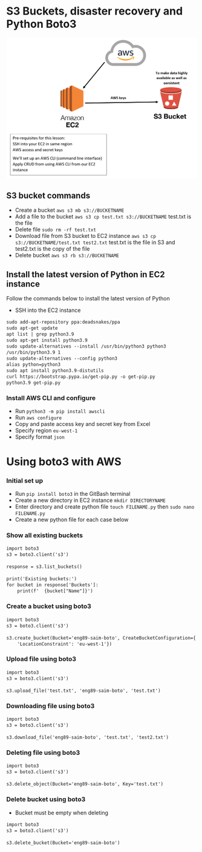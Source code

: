 # S3 Buckets, disaster recovery and Python Boto3
![img.png](img.png)
## S3 bucket commands
- Create a bucket `aws s3 mb s3://BUCKETNAME`
- Add a file to the bucket `aws s3 cp test.txt s3://BUCKETNAME` test.txt is the file
- Delete file `sudo rm -rf test.txt`
- Download file from S3 bucket to EC2 instance `aws s3 cp s3://BUCKETNAME/test.txt test2.txt` test.txt is the file in S3 and test2.txt is the copy of the file
- Delete bucket `aws s3 rb s3://BUCKETNAME`
## Install the latest version of Python in EC2 instance
Follow the commands below to install the latest version of Python
- SSH into the EC2 instance
```
sudo add-apt-repository ppa:deadsnakes/ppa
sudo apt-get update
apt list | grep python3.9
sudo apt-get install python3.9
sudo update-alternatives --install /usr/bin/python3 python3 /usr/bin/python3.9 1
sudo update-alternatives --config python3
alias python=python3
sudo apt install python3.9-distutils
curl https://bootstrap.pypa.io/get-pip.py -o get-pip.py
python3.9 get-pip.py
```
### Install AWS CLI and configure
- Run `python3 -m pip install awscli`
- Run `aws configure`  
- Copy and paste access key and secret key from Excel
- Specify region `eu-west-1`
- Specify format `json`

# Using boto3 with AWS
### Initial set up
- Run `pip install boto3` in the GitBash terminal
- Create a new directory in EC2 instance `mkdir DIRECTORYNAME`
- Enter directory and create python file `touch FILENAME.py` then `sudo nano FILENAME.py`
- Create a new python file for each case below

### Show all existing buckets 
````
import boto3
s3 = boto3.client('s3')

response = s3.list_buckets()

print('Existing buckets:')
for bucket in response['Buckets']:
    print(f'  {bucket["Name"]}')
````
### Create a bucket using boto3
````
import boto3
s3 = boto3.client('s3')

s3.create_bucket(Bucket='eng89-saim-boto', CreateBucketConfiguration={
    'LocationConstraint': 'eu-west-1'})
````
### Upload file using boto3
````
import boto3
s3 = boto3.client('s3')

s3.upload_file('test.txt', 'eng89-saim-boto', 'test.txt')
````
### Downloading file using boto3
````
import boto3
s3 = boto3.client('s3')

s3.download_file('eng89-saim-boto', 'test.txt', 'test2.txt')
````
### Deleting file using boto3
````
import boto3
s3 = boto3.client('s3')

s3.delete_object(Bucket='eng89-saim-boto', Key='test.txt')
````
### Delete bucket using boto3
- Bucket must be empty when deleting
````
import boto3
s3 = boto3.client('s3')

s3.delete_bucket(Bucket='eng89-saim-boto')
````